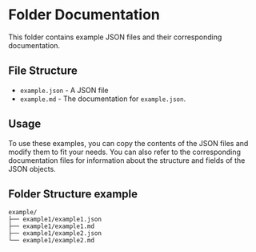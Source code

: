# Folder Documentation

This folder contains example JSON files and their corresponding documentation. 

## File Structure

* `example.json` - A JSON file
* `example.md` - The documentation for `example.json`.

## Usage

To use these examples, you can copy the contents of the JSON files and modify them to fit your needs. You can also refer to the corresponding documentation files for information about the structure and fields of the JSON objects.

## Folder Structure example

```
example/
├── example1/example1.json
├── example1/example1.md
├── example1/example2.json
└── example1/example2.md
```
